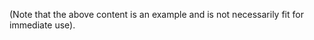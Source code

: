<!-- {% highlight sql %}{% include_relative /Library-omtklogic.cql %}{% endhighlight %} -->

(Note that the above content is an example and is not necessarily fit for immediate use).
